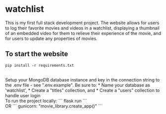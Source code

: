 # watchlist
This is my first full stack development project. The website allows for users to log their favorite movies and videos in a watchlist, displaying a thumbnail of an embedded video for them to relieve their experience of the movie, and for users to update any properties of movies. 

## To start the website
```
pip install -r requirements.txt
```

<br>
Setup your MongoDB database instance and key in the connection string to the .env file - see ".env.example". Be sure to:
* Name your database as 'watchlist', 
* Create a "titles" collection, and
* Create a "users" collection to handle user login
<br>
To run the project locally:
```
flask run
```
<br> OR
```
gunicorn: "movie_library.create_app()"
```
<br>